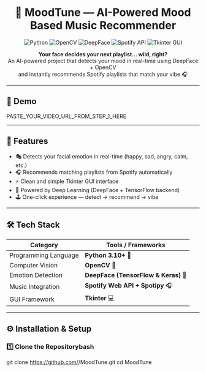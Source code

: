 <h1 align="center">🎵 MoodTune — AI-Powered Mood Based Music Recommender</h1>

<p align="center">
  <img src="https://img.shields.io/badge/Python-3.10+-blue?logo=python" alt="Python">
  <img src="https://img.shields.io/badge/OpenCV-Computer%20Vision-green?logo=opencv" alt="OpenCV">
  <img src="https://img.shields.io/badge/DeepFace-Emotion%20Detection-orange" alt="DeepFace">
  <img src="https://img.shields.io/badge/Spotify-API-brightgreen?logo=spotify" alt="Spotify API">
  <img src="https://img.shields.io/badge/Tkinter-GUI-lightgrey" alt="Tkinter GUI">
</p>

<p align="center">
  <b>Your face decides your next playlist... wild, right?</b><br>
  An AI-powered project that detects your mood in real-time using DeepFace + OpenCV<br>
  and instantly recommends Spotify playlists that match your vibe 🎧
</p>

---

## 🎥 Demo

PASTE_YOUR_VIDEO_URL_FROM_STEP_1_HERE

---

## 🚀 Features

- 🎭 Detects your facial emotion in real-time (happy, sad, angry, calm, etc.)
- 🎧 Recommends matching playlists from Spotify automatically
- ⚡ Clean and simple Tkinter GUI interface
- 🧠 Powered by Deep Learning (DeepFace + TensorFlow backend)
- 🕹️ One-click experience — detect → recommend → vibe

---

## 🛠️ Tech Stack

| Category | Tools / Frameworks |
|-----------|--------------------|
| Programming Language | **Python 3.10+** 🐍 |
| Computer Vision | **OpenCV** 🎥 |
| Emotion Detection | **DeepFace (TensorFlow & Keras)** 🤖 |
| Music Integration | **Spotify Web API + Spotipy** 🎧 |
| GUI Framework | **Tkinter** 💻 |

---

## ⚙️ Installation & Setup

### 1️⃣ Clone the Repositorybash
git clone https://github.com/<your-username>/MoodTune.git
cd MoodTune
